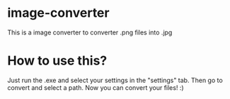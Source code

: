 # image-converter
This is a image converter to converter .png files into .jpg

<h1> How to use this? </h1>
<p> Just run the .exe and select your settings in the "settings" tab. Then go to convert and select a path. Now you can convert your files! :)</p>
